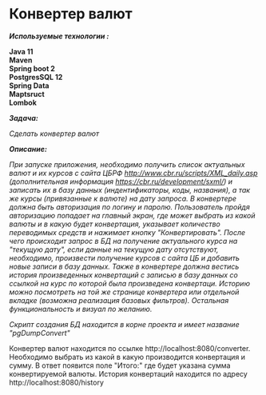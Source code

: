 # Конвертер валют
***Используемые технологии :***<br>

**Java 11** <br>
**Maven**<br>
**Spring boot 2**<br>
**PostgresSQL 12**<br>
**Spring Data**<br>
**Maptsruct**<br>
**Lombok**<br>

***Задача:***<br>

*Сделать конвертер валют*<br>

***Описание:***<br>

*При запуске приложения, необходимо получить список актуальных валют и их курсов с сайта ЦБРФ http://www.cbr.ru/scripts/XML_daily.asp
 (дополнительная информация https://cbr.ru/development/sxml/) и записать их в базу данных (индентификаторы, коды, названия), а так же курсы 
 (привязанные к валюте) на дату запроса. В конвертере должна быть авторизация по логину и паролю. Пользователь пройдя авторизацию попадает
  на главный экран, где может выбрать из какой валюты и в какую будет конвертация, указывает количество переводимых средств и нажимает
   кнопку "Конвертировать". После чего происходит запрос в БД на получение актуального курса на "текущую дату", если данные
    на текущую дату отсутствуют, необходимо, произвести получение курсов с сайта ЦБ и добавить новые записи в базу данных. 
    Также в конвертере должна вестись история произведенных конвертаций с записью в базу данных со ссылкой на курс по которой
     была произведена конвертаци. Историю можно посмотреть на той же странице конвертера или отдельной вкладке (возможна реализация
      базовых фильтров). Остальная функциональность и визуал по желанию.*<br>
      
*Скрипт создания БД находится в корне проекта и имеет название "pgDumpConvert"*<br>

Конвертер валют находится по ссылке http://localhost:8080/converter.
Необходимо выбрать из какой в какую производится конвертация и сумму. В ответ появится поле "Итого:" где будет указана сумма 
конвертируемой валюты.
История конвертаций находится по адресу http://localhost:8080/history

